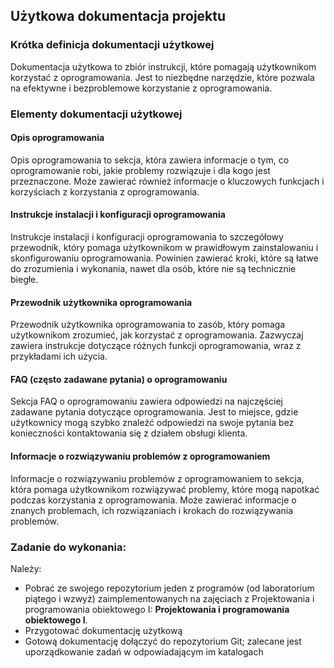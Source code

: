 ## Użytkowa dokumentacja projektu

### Krótka definicja dokumentacji użytkowej

Dokumentacja użytkowa to zbiór instrukcji, które pomagają użytkownikom korzystać z oprogramowania. Jest to niezbędne narzędzie, które pozwala na efektywne i bezproblemowe korzystanie z oprogramowania.

### Elementy dokumentacji użytkowej

#### Opis oprogramowania

Opis oprogramowania to sekcja, która zawiera informacje o tym, co oprogramowanie robi, jakie problemy rozwiązuje i dla kogo jest przeznaczone. Może zawierać również informacje o kluczowych funkcjach i korzyściach z korzystania z oprogramowania.

#### Instrukcje instalacji i konfiguracji oprogramowania

Instrukcje instalacji i konfiguracji oprogramowania to szczegółowy przewodnik, który pomaga użytkownikom w prawidłowym zainstalowaniu i skonfigurowaniu oprogramowania. Powinien zawierać kroki, które są łatwe do zrozumienia i wykonania, nawet dla osób, które nie są technicznie biegłe.

#### Przewodnik użytkownika oprogramowania

Przewodnik użytkownika oprogramowania to zasób, który pomaga użytkownikom zrozumieć, jak korzystać z oprogramowania. Zazwyczaj zawiera instrukcje dotyczące różnych funkcji oprogramowania, wraz z przykładami ich użycia.

#### FAQ (często zadawane pytania) o oprogramowaniu

Sekcja FAQ o oprogramowaniu zawiera odpowiedzi na najczęściej zadawane pytania dotyczące oprogramowania. Jest to miejsce, gdzie użytkownicy mogą szybko znaleźć odpowiedzi na swoje pytania bez konieczności kontaktowania się z działem obsługi klienta.

#### Informacje o rozwiązywaniu problemów z oprogramowaniem

Informacje o rozwiązywaniu problemów z oprogramowaniem to sekcja, która pomaga użytkownikom rozwiązywać problemy, które mogą napotkać podczas korzystania z oprogramowania. Może zawierać informacje o znanych problemach, ich rozwiązaniach i krokach do rozwiązywania problemów.

### Zadanie do wykonania:

Należy:

- Pobrać ze swojego repozytorium jeden z programów (od laboratorium piątego i wzwyż) zaimplementowanych na zajęciach z Projektowania i programowania obiektowego I: **Projektowania i programowania obiektowego I**.
- Przygotować dokumentację użytkową
- Gotową dokumentację dołączyć do repozytorium Git; zalecane jest uporządkowanie zadań w odpowiadającym im katalogach